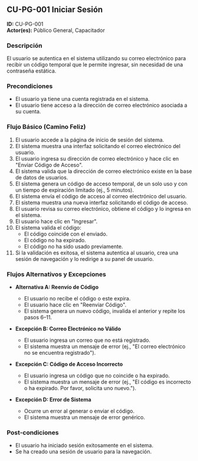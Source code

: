 ## CU-PG-001 Iniciar Sesión

**ID:** CU-PG-001  
**Actor(es):** Público General, Capacitador  

### Descripción
El usuario se autentica en el sistema utilizando su correo electrónico para recibir un código temporal que le permite ingresar, sin necesidad de una contraseña estática.

### Precondiciones
- El usuario ya tiene una cuenta registrada en el sistema.  
- El usuario tiene acceso a la dirección de correo electrónico asociada a su cuenta.

### Flujo Básico (Camino Feliz)
1. El usuario accede a la página de inicio de sesión del sistema.  
2. El sistema muestra una interfaz solicitando el correo electrónico del usuario.  
3. El usuario ingresa su dirección de correo electrónico y hace clic en "Enviar Código de Acceso".  
4. El sistema valida que la dirección de correo electrónico existe en la base de datos de usuarios.  
5. El sistema genera un código de acceso temporal, de un solo uso y con un tiempo de expiración limitado (ej., 5 minutos).  
6. El sistema envía el código de acceso al correo electrónico del usuario.  
7. El sistema muestra una nueva interfaz solicitando el código de acceso.  
8. El usuario revisa su correo electrónico, obtiene el código y lo ingresa en el sistema.  
9. El usuario hace clic en "Ingresar".  
10. El sistema valida el código:
    - El código coincide con el enviado.  
    - El código no ha expirado.  
    - El código no ha sido usado previamente.  
11. Si la validación es exitosa, el sistema autentica al usuario, crea una sesión de navegación y lo redirige a su panel de usuario.

### Flujos Alternativos y Excepciones
- **Alternativa A: Reenvío de Código**  
  - El usuario no recibe el código o este expira.  
  - El usuario hace clic en "Reenviar Código".  
  - El sistema genera un nuevo código, invalida el anterior y repite los pasos 6–11.

- **Excepción B: Correo Electrónico no Válido**  
  - El usuario ingresa un correo que no está registrado.  
  - El sistema muestra un mensaje de error (ej., "El correo electrónico no se encuentra registrado").

- **Excepción C: Código de Acceso Incorrecto**  
  - El usuario ingresa un código que no coincide o ha expirado.  
  - El sistema muestra un mensaje de error (ej., "El código es incorrecto o ha expirado. Por favor, solicita uno nuevo.").

- **Excepción D: Error de Sistema**  
  - Ocurre un error al generar o enviar el código.  
  - El sistema muestra un mensaje de error genérico.

### Post-condiciones
- El usuario ha iniciado sesión exitosamente en el sistema.  
- Se ha creado una sesión de usuario para la navegación.
